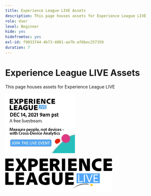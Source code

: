 ```yaml
---
title: Experience League LIVE Assets
description: This page houses assets for Experience League LIVE
role: User
level: Beginner
hide: yes
hidefromtoc: yes
exl-id: f9033744-4b73-4081-ae7b-af6bec257359
duration: 7
---
```

# Experience League LIVE Assets

This page houses assets for Experience League LIVE

![Episode 6 Sidebar Image](assets/exl-live-ep6-sidebar.jpg)

![Experience League Live Logo](assets/exl-live-logo.png)
